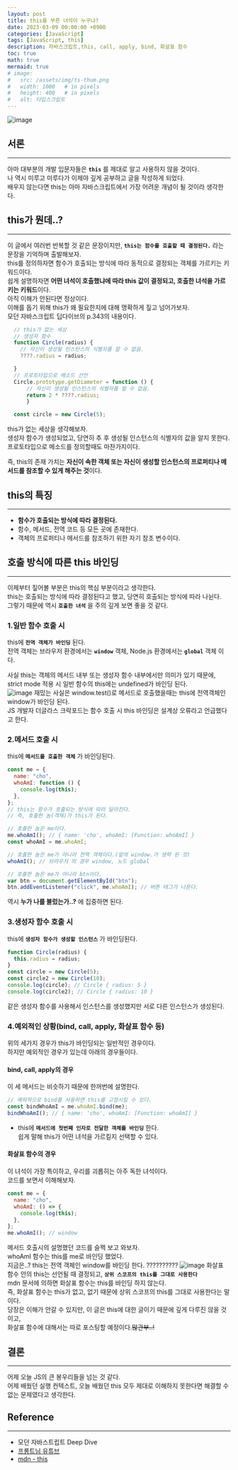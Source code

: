 ```yaml
---
layout: post
title: this를 부른 녀석이 누구냐?
date: 2023-03-09 00:00:00 +0900
categories: [JavaScript]
tags: [JavaScript, this]
description: 자바스크립트,this, call, apply, bind, 화살표 함수
toc: true
math: true
mermaid: true
# image:
#   src: /assets/img/ts-thum.png
#   width: 1000   # in pixels
#   height: 400   # in pixels
#   alt: 타입스크립트
---
```


<!-- 썸네일 -->

![image](https://user-images.githubusercontent.com/101175828/223528673-e65789e8-783d-4e48-99d1-58cc2f17028b.png)

## 서론

---

  아마 대부분의 개발 입문자들은 **`this`** 를 제대로 알고 사용하지 않을 것이다.  
  나 역시 미루고 미루다가 이제야 깊게 공부하고 글을 작성하게 되었다.  
  배우지 않는다면 this는 아마 자바스크립트에서 가장 어려운 개념이 될 것이라 생각한다.

## this가 뭔데..?

---

이 글에서 여러번 반복할 것 같은 문장이지만, **`this는 함수를 호출할 때 결정된다.`** 라는 문장을 기억하며 출발해보자.  
this를 정의하자면 함수가 호출되는 방식에 따라 동적으로 결정되는 객체를 가르키는 키워드이다.  
쉽게 설명하자면 **어떤 녀석이 호출했냐에 따라 this 값이 결정되고, 호출한 녀석을 가르키는 키워드**이다.  
아직 이해가 안된다면 정상이다.  
이해를 돕기 위해 this가 왜 필요한지에 대해 명확하게 짚고 넘어가보자.  
모던 자바스크립트 딥다이브의 p.343의 내용이다.  

```js
  // this가 없는 세상
  // 생성자 함수
  function Circle(radius) {
    // 자신이 생성될 인스턴스의 식별자를 알 수 없음.
    ????.radius = radius;

  }
  // 프로토타입으로 메소드 선언
  Circle.prototype.getDiameter = function () {
      // 자신이 생성될 인스턴스의 식별자를 알 수 없음.
      return 2 * ????.radius;
      }

  const circle = new Circle(5);
```

this가 없는 세상을 생각해보자.  
생성자 함수가 생성되었고, 당연히 추 후 생성될 인스턴스의 식별자의 값을 알지 못한다.  
프로토타입으로 메소드를 정의할때도 마찬가지이다.  

즉, this의 존재 가치는 **자신이 속한 객체 또는 자신이 생성할 인스턴스의 프로퍼티나 메서드를 참조할 수 있게 해주는 것**이다.

## this의 특징

---

- **함수가 호출되는 방식에 따라 결정된다.**
- 함수, 메서드, 전역 코드 등 모든 곳에 존재한다.
- 객체의 프로퍼티나 메서드를 참조하기 위한 자기 참조 변수이다.

## 호출 방식에 따른 this 바인딩

---

이제부터 짚어볼 부분은 this의 핵심 부분이라고 생각한다.  
this는 호출되는 방식에 따라 결정된다고 했고, 당연히 호출되는 방식에 따라 나뉜다.  
그렇기 때문에 역시 **`호출한 녀석`** 을 주의 깊게 보면 좋을 것 같다.  

### 1.일반 함수 호출 시

this에 **`전역 객체가 바인딩`** 된다.  
전역 객체는 브라우저 환경에서는 **`window`** 객체, Node.js 환경에서는 **`global`** 객체 이다.

사실 this는 객체의 메서드 내부 또는 생성자 함수 내부에서만 의미가 있기 때문에,
strict mode 적용 시 일반 함수의 this에는 undefined가 바인딩 된다.  
![image](https://user-images.githubusercontent.com/101175828/223711132-64bed136-deff-45be-a568-9d69070b2c64.png)
재밌는 사실은 window.test()로 메서드로 호출했을때는 this에 전역객체인 window가 바인딩 된다.  
JS 개발자 더글라스 크락포드는 함수 호출 시 this 바인딩은 설계상 오류라고 언급했다고 한다.

### 2.메서드 호출 시

this에 **`메서드를 호출한 객체`** 가 바인딩된다.

```js
const me = {
  name: "cho",
  whoAmI: function () {
    console.log(this);
  },
};
// this는 함수가 호출되는 방식에 따라 달라진다.
// 즉, 호출한 놈(객체)가 this가 된다.

// 호출한 놈은 me이다.
me.whoAmI(); // { name: 'cho', whoAmI: [Function: whoAmI] }
const whoAmI = me.whoAmI;

// 호출한 놈은 me가 아니라 전역 객체이다.(앞의 window.가 생략 된 것)
whoAmI(); // 브라우저 의 경우 window, 노드 global

// 호출한 놈은 me가 아니라 btn이다.
var btn = document.getElementById("btn");
btn.addEventListener("click", me.whoAmI); // 버튼 태그가 나온다.
```

역시 **누가 나를 불렀는가..?** 에 집중하면 된다.

### 3.생성자 함수 호출 시

this에 **`생성자 함수가 생성할 인스턴스`** 가 바인딩된다.

```js
function Circle(radius) {
  this.radius = radius;
}
const circle = new Circle(5);
const circle2 = new Circle(10);
console.log(circle); // Circle { radius: 5 }
console.log(circle2); // Circle { radius: 10 }
```

같은 생성자 함수를 사용해서 인스턴스를 생성했지만 서로 다른 인스턴스가 생성된다.

### 4.예외적인 상황(bind, call, apply, 화살표 함수 등)

위의 세가지 경우가 this가 바인딩되는 일반적인 경우이다.  
하지만 예외적인 경우가 있는데 아래의 경우들이다.

#### **bind, call, apply의 경우**

이 세 메서드는 비슷하기 때문에 한꺼번에 설명한다.

```js
// 예외적으로 bind를 사용하면 this를 고정시킬 수 있다.
const bindWhoAmI = me.whoAmI.bind(me);
bindWhoAmI(); // { name: 'cho', whoAmI: [Function: whoAmI] }
```

- this에 **`메서드에 첫번째 인자로 전달한 객체를 바인딩`** 한다.  
  쉽게 말해 this가 어떤 녀석을 가르킬지 선택할 수 있다.

#### **화살표 함수의 경우**

이 녀석이 가장 특이하고, 우리를 괴롭히는 아주 독한 녀석이다.  
코드를 보면서 이해해보자.

```js
const me = {
  name: "cho",
  whoAmI: () => {
    console.log(this);
  },
};
me.whoAmI(); // window
```

메서드 호출시의 설명했던 코드를 슬쩍 보고 와보자.  
whoAmI 함수는 this를 me로 바인딩 했었다.  
지금은..? this는 전역 객체인 window를 바인딩 한다. ??????????
![image](https://user-images.githubusercontent.com/101175828/223714731-6ac696a7-a620-46ae-b50c-d1f66ff23200.png)
화살표 함수 안의 this는 선언될 때 결정되고, **`상위 스코프의 this를 그대로 사용한다`**  
mdn 문서에 의하면 화살표 함수는 this를 바인딩 하지 않는다.  
즉, 화살표 함수는 this가 없고, 없기 때문에 상위 스코프의 this를 그대로 사용한다는 말이다.  
당장은 이해가 안갈 수 있지만, 이 글은 this에 대한 글이기 때문에 깊게 다루진 않을 것이고,  
화살표 함수에 대해서는 따로 포스팅할 예정이다.~~많관부..!~~

## 결론

---

어제 오늘 JS의 큰 봉우리들을 넘는 것 같다.  
어제 배웠던 실행 컨텍스트, 오늘 배웠던 this 모두 제대로 이해하지 못한다면 해결할 수 없는 문제였다고 생각한다.

## Reference

---

- 모던 자바스트립트 Deep Dive
- [프롱트님 유튜브](https://www.youtube.com/watch?v=fllhA9yGSYE&t=500s)
- [mdn - this](https://developer.mozilla.org/ko/docs/Web/JavaScript/Reference/Operators/this)
